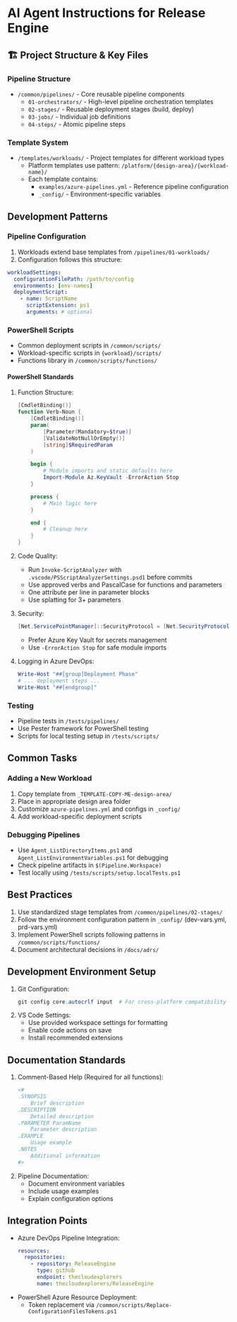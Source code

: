 # AI Agent Instructions for Release Engine

## 🏗️ Project Structure & Key Files

### Pipeline Structure

- `/common/pipelines/` - Core reusable pipeline components
  - `01-orchestrators/` - High-level pipeline orchestration templates
  - `02-stages/` - Reusable deployment stages (build, deploy)
  - `03-jobs/` - Individual job definitions
  - `04-steps/` - Atomic pipeline steps

### Template System

- `/templates/workloads/` - Project templates for different workload types
  - Platform templates use pattern: `/platform/{design-area}/{workload-name}/`
  - Each template contains:
    - `examples/azure-pipelines.yml` - Reference pipeline configuration
    - `_config/` - Environment-specific variables

## Development Patterns

### Pipeline Configuration

1. Workloads extend base templates from `/pipelines/01-workloads/`
2. Configuration follows this structure:

```yaml
workloadSettings:
  configurationFilePath: /path/to/config
  environments: [env-names]
  deploymentScript:
    - name: ScriptName
      scriptExtension: ps1
      arguments: # optional
```

### PowerShell Scripts

- Common deployment scripts in `/common/scripts/`
- Workload-specific scripts in `{workload}/scripts/`
- Functions library in `/common/scripts/functions/`

#### PowerShell Standards

1. Function Structure:

   ```powershell
   [CmdletBinding()]
   function Verb-Noun {
       [CmdletBinding()]
       param(
           [Parameter(Mandatory=$true)]
           [ValidateNotNullOrEmpty()]
           [string]$RequiredParam
       )

       begin {
           # Module imports and static defaults here
           Import-Module Az.KeyVault -ErrorAction Stop
       }

       process {
           # Main logic here
       }

       end {
           # Cleanup here
       }
   }
   ```

2. Code Quality:

   - Run `Invoke-ScriptAnalyzer` with `.vscode/PSScriptAnalyzerSettings.psd1` before commits
   - Use approved verbs and PascalCase for functions and parameters
   - One attribute per line in parameter blocks
   - Use splatting for 3+ parameters

3. Security:

   ```powershell
   [Net.ServicePointManager]::SecurityProtocol = [Net.SecurityProtocolType]::Tls12
   ```

   - Prefer Azure Key Vault for secrets management
   - Use `-ErrorAction Stop` for safe module imports

4. Logging in Azure DevOps:
   ```powershell
   Write-Host "##[group]Deployment Phase"
   # ... deployment steps ...
   Write-Host "##[endgroup]"
   ```

### Testing

- Pipeline tests in `/tests/pipelines/`
- Use Pester framework for PowerShell testing
- Scripts for local testing setup in `/tests/scripts/`

## Common Tasks

### Adding a New Workload

1. Copy template from `_TEMPLATE-COPY-ME-design-area/`
2. Place in appropriate design area folder
3. Customize `azure-pipelines.yml` and configs in `_config/`
4. Add workload-specific deployment scripts

### Debugging Pipelines

- Use `Agent_ListDirectoryItems.ps1` and `Agent_ListEnvironmentVariables.ps1` for debugging
- Check pipeline artifacts in `$(Pipeline.Workspace)`
- Test locally using `/tests/scripts/setup.localTests.ps1`

## Best Practices

1. Use standardized stage templates from `/common/pipelines/02-stages/`
2. Follow the environment configuration pattern in `_config/` (dev-vars.yml, prd-vars.yml)
3. Implement PowerShell scripts following patterns in `/common/scripts/functions/`
4. Document architectural decisions in `/docs/adrs/`

## Development Environment Setup

1. Git Configuration:
   ```powershell
   git config core.autocrlf input  # For cross-platform compatibility
   ```
2. VS Code Settings:
   - Use provided workspace settings for formatting
   - Enable code actions on save
   - Install recommended extensions

## Documentation Standards

1. Comment-Based Help (Required for all functions):
   ```powershell
   <#
   .SYNOPSIS
       Brief description
   .DESCRIPTION
       Detailed description
   .PARAMETER ParamName
       Parameter description
   .EXAMPLE
       Usage example
   .NOTES
       Additional information
   #>
   ```
2. Pipeline Documentation:
   - Document environment variables
   - Include usage examples
   - Explain configuration options

## Integration Points

- Azure DevOps Pipeline Integration:
  ```yaml
  resources:
    repositories:
      - repository: ReleaseEngine
        type: github
        endpoint: thecloudexplorers
        name: thecloudexplorers/ReleaseEngine
  ```
- PowerShell Azure Resource Deployment:
  - Token replacement via `/common/scripts/Replace-ConfigurationFilesTokens.ps1`
